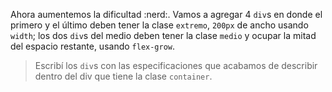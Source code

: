 Ahora aumentemos la dificultad :nerd:.
Vamos a agregar 4 `div`s en donde el primero y el último deben tener la clase `extremo`, `200px` de ancho usando `width`; los dos `div`s del medio deben tener la clase `medio` y ocupar la mitad del espacio restante, usando `flex-grow`.

> Escribí los `div`s con las especificaciones que acabamos de describir dentro del div que tiene la clase `container`.